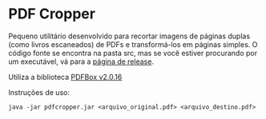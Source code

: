 # PDF Cropper

Pequeno utilitário desenvolvido para recortar imagens de páginas duplas (como livros escaneados) de PDFs e transformá-los em páginas simples.
O código fonte se encontra na pasta src, mas se você estiver procurando por um executável, vá para a [página de release](https://github.com/jvcalassio/pdfcropper/releases/latest).

Utiliza a biblioteca [PDFBox v2.0.16](http://www.pdfbox.org/)

Instruções de uso:

    java -jar pdfcropper.jar <arquivo_original.pdf> <arquivo_destino.pdf>
